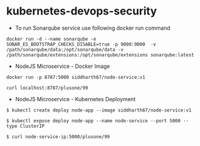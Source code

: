 # kubernetes-devops-security

- To run Sonarqube service use following docker run command
~~~
docker run -d --name sonarqube -e SONAR_ES_BOOTSTRAP_CHECKS_DISABLE=true -p 9000:9000  -v /path/sonarqube/data:/opt/sonarqube/data -v /path/sonarqube/extensions:/opt/sonarqube/extensions sonarqube:latest
~~~


- NodeJS Microservice - Docker Image

~~~
docker run -p 8787:5000 siddharth67/node-service:v1

curl localhost:8787/plusone/99
~~~


- NodeJS Microservice - Kubernetes Deployment

~~~
$ kubectl create deploy node-app --image siddharth67/node-service:v1

$ kubectl expose deploy node-app --name node-service --port 5000 --type ClusterIP

$ curl node-service-ip:5000/plusone/99
~~~

